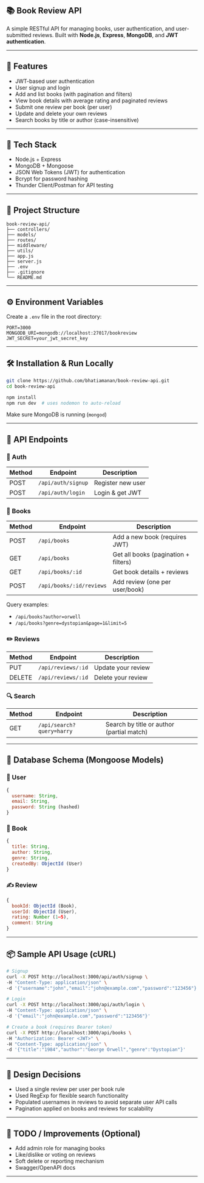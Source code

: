 ## 📚 Book Review API

A simple RESTful API for managing books, user authentication, and user-submitted reviews. Built with **Node.js**, **Express**, **MongoDB**, and **JWT authentication**.

---

## 🚀 Features

* JWT-based user authentication
* User signup and login
* Add and list books (with pagination and filters)
* View book details with average rating and paginated reviews
* Submit one review per book (per user)
* Update and delete your own reviews
* Search books by title or author (case-insensitive)

---

## 🧱 Tech Stack

* Node.js + Express
* MongoDB + Mongoose
* JSON Web Tokens (JWT) for authentication
* Bcrypt for password hashing
* Thunder Client/Postman for API testing

---

## 📁 Project Structure

```
book-review-api/
├── controllers/
├── models/
├── routes/
├── middleware/
├── utils/
├── app.js
├── server.js
├── .env
├── .gitignore
└── README.md
```

---

## ⚙️ Environment Variables

Create a `.env` file in the root directory:

```
PORT=3000
MONGODB_URI=mongodb://localhost:27017/bookreview
JWT_SECRET=your_jwt_secret_key
```

---

## 🛠️ Installation & Run Locally

```bash
git clone https://github.com/bhatiamanan/book-review-api.git
cd book-review-api

npm install
npm run dev  # uses nodemon to auto-reload
```

Make sure MongoDB is running (`mongod`)

---

## 🧪 API Endpoints

### 🔐 Auth

| Method | Endpoint           | Description       |
| ------ | ------------------ | ----------------- |
| POST   | `/api/auth/signup` | Register new user |
| POST   | `/api/auth/login`  | Login & get JWT   |

### 📘 Books

| Method | Endpoint                 | Description                          |
| ------ | ------------------------ | ------------------------------------ |
| POST   | `/api/books`             | Add a new book (requires JWT)        |
| GET    | `/api/books`             | Get all books (pagination + filters) |
| GET    | `/api/books/:id`         | Get book details + reviews           |
| POST   | `/api/books/:id/reviews` | Add review (one per user/book)       |

Query examples:

* `/api/books?author=orwell`
* `/api/books?genre=dystopian&page=1&limit=5`

### ✏️ Reviews

| Method | Endpoint           | Description        |
| ------ | ------------------ | ------------------ |
| PUT    | `/api/reviews/:id` | Update your review |
| DELETE | `/api/reviews/:id` | Delete your review |

### 🔍 Search

| Method | Endpoint                  | Description                               |
| ------ | ------------------------- | ----------------------------------------- |
| GET    | `/api/search?query=harry` | Search by title or author (partial match) |

---

## 🧬 Database Schema (Mongoose Models)

### 🧑 User

```js
{
  username: String,
  email: String,
  password: String (hashed)
}
```

### 📘 Book

```js
{
  title: String,
  author: String,
  genre: String,
  createdBy: ObjectId (User)
}
```

### ✍️ Review

```js
{
  bookId: ObjectId (Book),
  userId: ObjectId (User),
  rating: Number (1–5),
  comment: String
}
```

---

## 📦 Sample API Usage (cURL)

```bash
# Signup
curl -X POST http://localhost:3000/api/auth/signup \
-H "Content-Type: application/json" \
-d '{"username":"john","email":"john@example.com","password":"123456"}'

# Login
curl -X POST http://localhost:3000/api/auth/login \
-H "Content-Type: application/json" \
-d '{"email":"john@example.com","password":"123456"}'

# Create a book (requires Bearer token)
curl -X POST http://localhost:3000/api/books \
-H "Authorization: Bearer <JWT>" \
-H "Content-Type: application/json" \
-d '{"title":"1984","author":"George Orwell","genre":"Dystopian"}'
```

---

## 🧠 Design Decisions

* Used a single review per user per book rule
* Used RegExp for flexible search functionality
* Populated usernames in reviews to avoid separate user API calls
* Pagination applied on books and reviews for scalability

---

## 📌 TODO / Improvements (Optional)

* Add admin role for managing books
* Like/dislike or voting on reviews
* Soft delete or reporting mechanism
* Swagger/OpenAPI docs

---